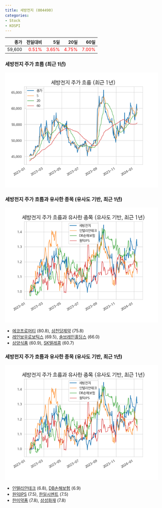 ```yaml
---
title: 세방전지 (004490)
categories:
- Stock
- KOSPI
---
```


|종가|전일대비|5일|20일|60일|
|---:|-------:|--:|---:|---:|
|59,600|<span style="color: red">0.51%</span>|<span style="color: red">3.65%</span>|<span style="color: red">4.75%</span>|<span style="color: red">7.00%</span>|

<!-- more -->
### 세방전지 주가 흐름 (최근 1년)
![004490](/assets/images/stock/004490.png)


### 세방전지 주가 흐름과 유사한 종목 (유사도 기반, 최근 1년)
![004490](/assets/images/stock/004490_sim.png)

- [에코프로머티](/450080/) (80.8), [삼천당제약](/000250/) (75.8)
- [레인보우로보틱스](/277810/) (69.5), [솔브레인홀딩스](/036830/) (66.0)
- [삼양식품](/003230/) (60.9), [SK텔레콤](/017670/) (60.7)


### 세방전지 주가 흐름과 유사한 종목 (유사도 기반, 최근 1년)
![004490](/assets/images/stock/004490_sim.png)

- [인텔리안테크](/189300/) (6.8), [DB손해보험](/005830/) (6.9)
- [원익IPS](/240810/) (7.5), [한일시멘트](/300720/) (7.5)
- [한미약품](/128940/) (7.8), [삼성화재](/000810/) (7.8)